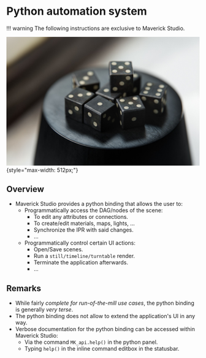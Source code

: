 # Python automation system

!!! warning
    The following instructions are exclusive to Maverick Studio.

![Python scripting in Maverick Studio](python_dice.png "Python scripting in Maverick Studio"){style="max-width: 512px;"}

## Overview

- Maverick Studio provides a python binding that allows the user to:
  - Programmatically access the DAG/nodes of the scene:
    - To edit any attributes or connections.
    - To create/edit materials, maps, lights, ...
    - Synchronize the IPR with said changes.
    - ...
  - Programmatically control certain UI actions:
    - Open/Save scenes.
    - Run a `still/timeline/turntable` render.
    - Terminate the application afterwards.
    - ...

## Remarks

- While fairly _complete for run-of-the-mill use cases_, the python binding is generally _very terse_.
- The python binding does not allow to extend the application's UI in any way.
- Verbose documentation for the python binding can be accessed within Maverick Studio:
  - Via the command `MK_api.help()` in the python panel.
  - Typing `help()` in the inline command editbox in the statusbar.
